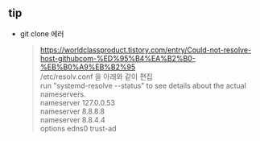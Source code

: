 ## tip

 - git clone 에러</br>
    > https://worldclassproduct.tistory.com/entry/Could-not-resolve-host-githubcom-%ED%95%B4%EA%B2%B0-%EB%B0%A9%EB%B2%95</br>
    >/etc/resolv.conf 을 아래와 같이 편집</br>
    >   run "systemd-resolve --status" to see details about the actual nameservers.</br>
        nameserver 127.0.0.53</br>
        nameserver 8.8.8.8</br>
        nameserver 8.8.4.4</br>
        options edns0 trust-ad</br>